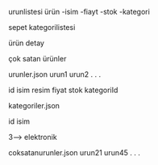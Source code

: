 urunlistesi
ürün
-isim
-fiayt
-stok
-kategori

sepet
kategorilistesi

ürün detay

çok satan ürünler




urunler.json
urun1
urun2
.
.
.

id
isim
resim
fiyat
stok
kategoriId

kategoriler.json

id
isim

3--> elektronik


coksatanurunler.json
urun21
urun45
.
.
.


